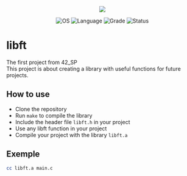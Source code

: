 <p align="center">
    <img src="https://game.42sp.org.br/static/assets/achievements/libfte.png">
</p>

<p align="center">
    <img src="https://img.shields.io/badge/OS-Linux-blue" alt="OS">
    <img src="https://img.shields.io/badge/Language-C%20%7C%20C%2B%2B-orange.svg" alt="Language">
    <img src="https://img.shields.io/badge/Grade-100%2F100-brightgreen.svg" alt="Grade">
    <img src="https://img.shields.io/badge/Status-Completed-brightgreen.svg" alt="Status">
</p>

# libft
The first project from 42_SP<br>
This project is about creating a library with useful functions for future projects.

## How to use
- Clone the repository
- Run `make` to compile the library
- Include the header file `libft.h` in your project
- Use any libft function in your project
- Compile your project with the library `libft.a`

## Exemple
```bash
cc libft.a main.c
```
